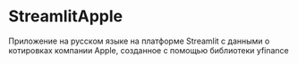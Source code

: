 # StreamlitApple
Приложение на русском языке на платформе Streamlit с данными о котировках компании Apple, созданное c помощью библиотеки yfinance
